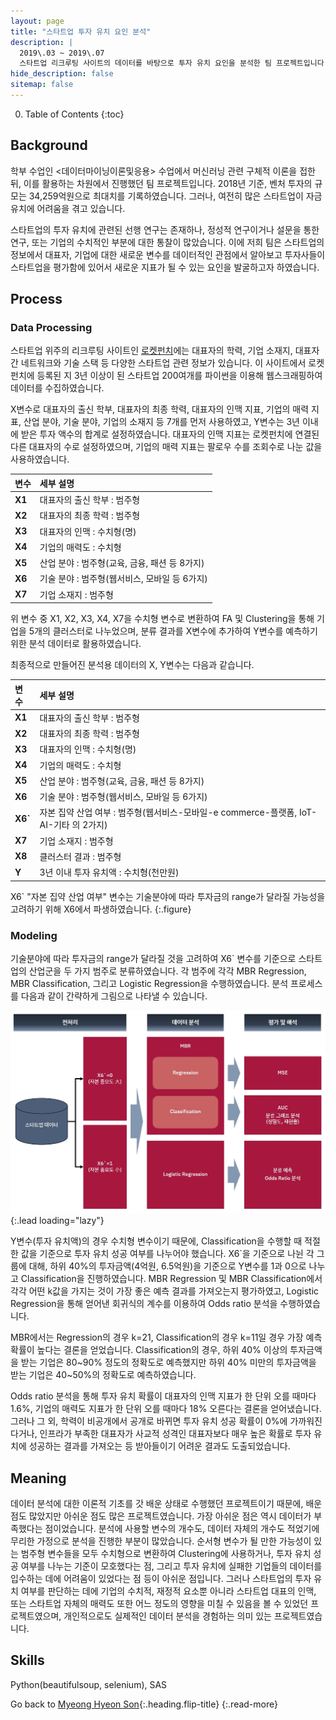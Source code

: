```yaml
---
layout: page
title: "스타트업 투자 유치 요인 분석"
description: |
  2019\.03 ~ 2019\.07  
  스타트업 리크루팅 사이트의 데이터를 바탕으로 투자 유치 요인을 분석한 팀 프로젝트입니다.
hide_description: false
sitemap: false
---
```


0. Table of Contents
{:toc}

## Background

학부 수업인 \<데이터마이닝이론및응용\> 수업에서 머신러닝 관련 구체적 이론을 접한 뒤, 이를 활용하는 차원에서 진행했던 팀 프로젝트입니다. 2018년 기준, 벤처 투자의 규모는 34,259억원으로 최대치를 기록하였습니다. 그러나, 여전히 많은 스타트업이 자금 유치에 어려움을 겪고 있습니다.

스타트업의 투자 유치에 관련된 선행 연구는 존재하나, 정성적 연구이거나 설문을 통한 연구, 또는 기업의 수치적인 부분에 대한 통찰이 많았습니다. 이에 저희 팀은 스타트업의 정보에서 대표자, 기업에 대한 새로운 변수를 데이터적인 관점에서 알아보고 투자사들이 스타트업을 평가함에 있어서 새로운 지표가 될 수 있는 요인을 발굴하고자 하였습니다.


## Process

### Data Processing

스타트업 위주의 리크루팅 사이트인 [로켓펀치](https://www.rocketpunch.com/companies)에는 대표자의 학력, 기업 소재지, 대표자 간 네트워크와 기술 스택 등 다양한 스타트업 관련 정보가 있습니다. 이 사이트에서 로켓펀치에 등록된 지 3년 이상이 된 스타트업 200여개를 파이썬을 이용해 웹스크래핑하여 데이터를 수집하였습니다.

X변수로 대표자의 출신 학부, 대표자의 최종 학력, 대표자의 인맥 지표, 기업의 매력 지표, 산업 분야, 기술 분야, 기업의 소재지 등 7개를 먼저 사용하였고, Y변수는 3년 이내에 받은 투자 액수의 합계로 설정하였습니다. 대표자의 인맥 지표는 로켓펀치에 연결된 다른 대표자의 수로 설정하였으며, 기업의 매력 지표는 팔로우 수를 조회수로 나눈 값을 사용하였습니다. 

|**변수**|**세부 설명**|
|:-------|:-------|
|**X1**|대표자의 출신 학부 : 범주형|
|**X2**|대표자의 최종 학력 : 범주형|
|**X3**|대표자의 인맥 : 수치형(명)|
|**X4**|기업의 매력도 : 수치형|
|**X5**|산업 분야 : 범주형(교육, 금융, 패션 등 8가지)|
|**X6**|기술 분야 : 범주형(웹서비스, 모바일 등 6가지)|
|**X7**|기업 소재지 : 범주형|

위 변수 중 X1, X2, X3, X4, X7을 수치형 변수로 변환하여 FA 및 Clustering을 통해 기업을 5개의 클러스터로 나누었으며, 분류 결과를 X변수에 추가하여 Y변수를 예측하기 위한 분석 데이터로 활용하였습니다.

<!-- ![startup-FA image](/assets/img/projects/startup-FA.jpg){width="100" height="200" loading="lazy"} -->
<!-- <p align="center">
  <img width="350" src="/assets/img/projects/startup-FA.jpg">
</p> -->
최종적으로 만들어진 분석용 데이터의 X, Y변수는 다음과 같습니다.

|**변수**|**세부 설명**|
|:-------|:-------|
|**X1**|대표자의 출신 학부 : 범주형|
|**X2**|대표자의 최종 학력 : 범주형|
|**X3**|대표자의 인맥 : 수치형(명)|
|**X4**|기업의 매력도 : 수치형|
|**X5**|산업 분야 : 범주형(교육, 금융, 패션 등 8가지)|
|**X6**|기술 분야 : 범주형(웹서비스, 모바일 등 6가지)|
|**X6`**|자본 집약 산업 여부 : 범주형(웹서비스-모바일-e commerce-플랫폼, IoT-AI-기타 의 2가지)|
|**X7**|기업 소재지 : 범주형|
|**X8**|클러스터 결과 : 범주형|
|**Y**|3년 이내 투자 유치액 : 수치형(천만원)|

X6` "자본 집약 산업 여부" 변수는 기술분야에 따라 투자금의 range가 달라질 가능성을 고려하기 위해 X6에서 파생하였습니다.
{:.figure}


### Modeling

기술분야에 따라 투자금의 range가 달라질 것을 고려하여 X6` 변수를 기준으로 스타트업의 산업군을 두 가지 범주로 분류하였습니다. 각 범주에 각각 MBR Regression, MBR Classification, 그리고 Logistic Regression을 수행하였습니다. 분석 프로세스를 다음과 같이 간략하게 그림으로 나타낼 수 있습니다.

![startup-process-all](/assets/img/projects/startup-process-all.jpg){:.lead loading="lazy"}

Y변수(투자 유치액)의 경우 수치형 변수이기 때문에, Classification을 수행할 때 적절한 값을 기준으로 투자 유치 성공 여부를 나누어야 했습니다. X6`을 기준으로 나뉜 각 그룹에 대해, 하위 40%의 투자금액(4억원, 6.5억원)을 기준으로 Y변수를 1과 0으로 나누고 Classification을 진행하였습니다. MBR Regression 및 MBR Classification에서 각각 어떤 k값을 가지는 것이 가장 좋은 예측 결과를 가져오는지 평가하였고, Logistic Regression을 통해 얻어낸 회귀식의 계수를 이용하여 Odds ratio 분석을 수행하였습니다. 

MBR에서는 Regression의 경우 k=21, Classification의 경우 k=11일 경우 가장 예측 확률이 높다는 결론을 얻었습니다. Classification의 경우, 하위 40% 이상의 투자금액을 받는 기업은 80~90% 정도의 정확도로 예측했지만 하위 40% 미만의 투자금액을 받는 기업은 40~50%의 정확도로 예측하였습니다.

Odds ratio 분석을 통해 투자 유치 확률이 대표자의 인맥 지표가 한 단위 오를 때마다 1.6%, 기업의 매력도 지표가 한 단위 오를 때마다 18% 오른다는 결론을 얻어냈습니다. 그러나 그 외, 학력이 비공개에서 공개로 바뀌면 투자 유치 성공 확률이 0%에 가까워진다거나, 인프라가 부족한 대표자가 사교적 성격인 대표자보다 매우 높은 확률로 투자 유치에 성공하는 결과를 가져오는 등 받아들이기 어려운 결과도 도출되었습니다.


## Meaning

데이터 분석에 대한 이론적 기초를 갓 배운 상태로 수행했던 프로젝트이기 때문에, 배운 점도 많았지만 아쉬운 점도 많은 프로젝트였습니다. 가장 아쉬운 점은 역시 데이터가 부족했다는 점이었습니다. 분석에 사용할 변수의 개수도, 데이터 자체의 개수도 적었기에 무리한 가정으로 분석을 진행한 부분이 많았습니다. 순서형 변수가 될 만한 가능성이 있는 범주형 변수들을 모두 수치형으로 변환하여 Clustering에 사용하거나, 투자 유치 성공 여부를 나누는 기준이 모호했다는 점, 그리고 투자 유치에 실패한 기업들의 데이터를 입수하는 데에 어려움이 있었다는 점 등이 아쉬운 점입니다. 그러나 스타트업의 투자 유치 여부를 판단하는 데에 기업의 수치적, 재정적 요소뿐 아니라 스타트업 대표의 인맥, 또는 스타트업 자체의 매력도 또한 어느 정도의 영향을 미칠 수 있음을 볼 수 있었던 프로젝트였으며, 개인적으로도 실제적인 데이터 분석을 경험하는 의미 있는 프로젝트였습니다.



## Skills

Python(beautifulsoup, selenium), SAS


Go back to [Myeong Hyeon Son](/about/){:.heading.flip-title}
{:.read-more}